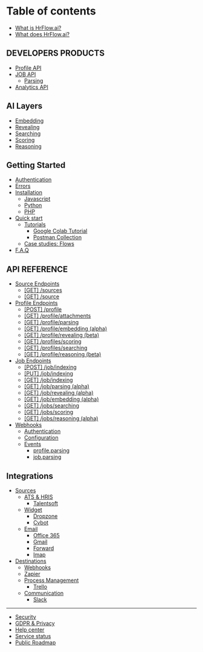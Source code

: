 # Table of contents

* [What is HrFlow.ai?](README.md)
* [What does HrFlow.ai?](why-use-hrflow.md)

## DEVELOPERS PRODUCTS <a id="products-1"></a>

* [Profile API](products-1/introduction.md)
* [JOB API](products-1/job-api/README.md)
  * [Parsing](products-1/job-api/parsing.md)
* [Analytics API](products-1/analytics-api.md)

## AI Layers

* [Embedding](ai-layers/embedding.md)
* [Revealing](ai-layers/revealing.md)
* [Searching](ai-layers/searching.md)
* [Scoring](ai-layers/scoring.md)
* [Reasoning](ai-layers/reasoning.md)

## Getting Started

* [Authentication](getting-started/authentication.md)
* [Errors](getting-started/errors.md)
* [Installation](getting-started/installation/README.md)
  * [Javascript](getting-started/installation/javascript.md)
  * [Python](getting-started/installation/python.md)
  * [PHP](getting-started/installation/php.md)
* [Quick start](getting-started/quick-start/README.md)
  * [Tutorials](getting-started/quick-start/tutorials/README.md)
    * [Google Colab Tutorial](getting-started/quick-start/tutorials/google-colab-tutorial.md)
    * [Postman Collection](getting-started/quick-start/tutorials/postman-collection.md)
  * [Case studies: Flows](getting-started/quick-start/flows.md)
* [F.A.Q](getting-started/f.a.q.md)

## API REFERENCE

* [Source Endpoints](api-reference/source-api/README.md)
  * [\[GET\] /sources](api-reference/source-api/get-sources.md)
  * [\[GET\] /source](api-reference/source-api/get-source.md)
* [Profile Endpoints](api-reference/profile-api/README.md)
  * [\[POST\]  /profile](api-reference/profile-api/post-profile.md)
  * [\[GET\] /profile/attachments](api-reference/profile-api/get-profile-attachments.md)
  * [\[GET\] /profile/parsing](api-reference/profile-api/get-profile-parsing.md)
  * [\[GET\] /profile/embedding \(alpha\)](api-reference/profile-api/get-profile-embedding.md)
  * [\[GET\] /profile/revealing \(beta\)](api-reference/profile-api/get-profile-revealing.md)
  * [\[GET\] /profiles/scoring](api-reference/profile-api/get-profiles-scoring.md)
  * [\[GET\] /profiles/searching](api-reference/profile-api/get-profiles-searching.md)
  * [\[GET\] /profile/reasoning \(beta\)](api-reference/profile-api/get-profile-reasoning.md)
* [Job Endpoints](api-reference/job-api/README.md)
  * [\[POST\] /job/indexing](api-reference/job-api/post-job.md)
  * [\[PUT\] /job/indexing](api-reference/job-api/put-job.md)
  * [\[GET\] /job/indexing](api-reference/job-api/get-job.md)
  * [\[GET\] /job/parsing \(alpha\)](api-reference/job-api/get-job-parsing.md)
  * [\[GET\] /job/revealing \(alpha\)](api-reference/job-api/get-job-revealing.md)
  * [\[GET\] /job/embedding \(alpha\)](api-reference/job-api/get-job-embedding.md)
  * [\[GET\] /jobs/searching](api-reference/job-api/get-job-searching.md)
  * [\[GET\] /jobs/scoring](api-reference/job-api/get-jobs-scoring.md)
  * [\[GET\] /jobs/reasoning \(alpha\)](api-reference/job-api/get-jobs-reasoning.md)
* [Webhooks](api-reference/webhooks/README.md)
  * [Authentication](api-reference/webhooks/authentification.md)
  * [Configuration](api-reference/webhooks/configuration.md)
  * [Events](api-reference/webhooks/events/README.md)
    * [profile.parsing](api-reference/webhooks/events/profile.parsing.md)
    * [job.parsing](api-reference/webhooks/events/job.parsing.md)

## Integrations

* [Sources](integrations/sources/README.md)
  * [ATS & HRIS](integrations/sources/ats-and-hris/README.md)
    * [Talentsoft](integrations/sources/ats-and-hris/talentsoft.md)
  * [Widget](integrations/sources/widget/README.md)
    * [Dropzone](integrations/sources/widget/dropzone.md)
    * [Cvbot](integrations/sources/widget/cvbot.md)
  * [Email](integrations/sources/email/README.md)
    * [Office 365](integrations/sources/email/office-365.md)
    * [Gmail](integrations/sources/email/gmail.md)
    * [Forward](integrations/sources/email/forward.md)
    * [Imap](integrations/sources/email/imap.md)
* [Destinations](integrations/destinations/README.md)
  * [Webhooks](integrations/destinations/webhook.md)
  * [Zapier](integrations/destinations/zapier.md)
  * [Process Management](integrations/destinations/process-management/README.md)
    * [Trello](integrations/destinations/process-management/trello.md)
  * [Communication](integrations/destinations/communication/README.md)
    * [Slack](integrations/destinations/communication/slack.md)

---

* [Security](https://security.hrflow.ai)
* [GDPR & Privacy](https://gdpr.hrflow.ai)
* [Help center](https://support.hrflow.ai)
* [Service status](https://status.hrflow.ai)
* [Public Roadmap](https://updates.hrflow.ai)

